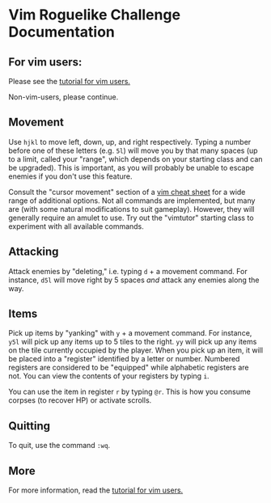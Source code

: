 # Vim Roguelike Challenge Documentation

## For vim users:

Please see the [tutorial for vim users.](vim_user_tutorial.md)

Non-vim-users, please continue.

## Movement

Use `hjkl` to move left, down, up, and right respectively. Typing a number
before one of these letters (e.g. `5l`) will move you by that many spaces (up
to a limit, called your "range", which depends on your starting class and can
be upgraded).  This is important, as you will probably be unable to escape
enemies if you don't use this feature.

Consult the "cursor movement" section of a [vim cheat sheet](https://vim.rtorr.com/) for a wide range of additional options. Not all commands are implemented, but many are (with some natural modifications to suit gameplay). However, they will generally require an amulet to use. Try out the "vimtutor" starting class to experiment with all available commands.

## Attacking

Attack enemies by "deleting," i.e. typing `d` + a movement command.  For
instance, `d5l` will move right by 5 spaces *and* attack any enemies along
the way.

## Items

Pick up items by "yanking" with `y` + a movement command.  For instance, `y5l` will pick up any items up to 5 tiles to the right. `yy` will pick up any items on the tile currently occupied by the player.  When you pick up an item, it will be placed into a "register" identified by a letter or number.  Numbered registers are considered to be "equipped" while alphabetic registers are not.  You can view the contents of your registers by typing `i`.

You can use the item in register `r` by typing `@r`. This is how you consume
corpses (to recover HP) or activate scrolls.

## Quitting

To quit, use the command `:wq`.

## More

For more information, read the [tutorial for vim users.](vim_user_tutorial.md)
